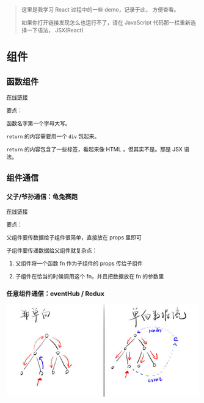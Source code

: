 > 这里是我学习 React 过程中的一些 demo，记录于此， 方便查看。
> 
> 如果你打开链接发现怎么也运行不了，请在 JavaScript 代码那一栏重新选择一下语法， JSX(React)

# 组件

## 函数组件

[在线链接](https://jsbin.com/vurolih/edit?html,js,output)

要点：

函数名字第一个字母大写。

`return` 的内容需要用一个 `div` 包起来。

`return` 的内容包含了一些标签，看起来像 HTML ，但其实不是。那是 JSX 语法。

## 组件通信

### 父子/爷孙通信：龟兔赛跑  

[在线链接](https://jsbin.com/pasefiw/edit?html,js,output)

要点：

父组件要传数据给子组件很简单，直接放在 props 里即可

子组件要传递数据给父组件就复杂点：

1. 父组件将一个函数 fn 作为子组件的 props 传给子组件

2. 子组件在恰当的时候调用这个 fn，并且把数据放在 fn 的参数里

### 任意组件通信：eventHub / Redux

![单向数据流](./imgs/单向数据流.jpg)

